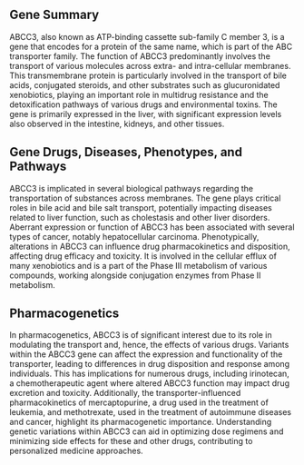 ## Gene Summary
ABCC3, also known as ATP-binding cassette sub-family C member 3, is a gene that encodes for a protein of the same name, which is part of the ABC transporter family. The function of ABCC3 predominantly involves the transport of various molecules across extra- and intra-cellular membranes. This transmembrane protein is particularly involved in the transport of bile acids, conjugated steroids, and other substrates such as glucuronidated xenobiotics, playing an important role in multidrug resistance and the detoxification pathways of various drugs and environmental toxins. The gene is primarily expressed in the liver, with significant expression levels also observed in the intestine, kidneys, and other tissues.

## Gene Drugs, Diseases, Phenotypes, and Pathways
ABCC3 is implicated in several biological pathways regarding the transportation of substances across membranes. The gene plays critical roles in bile acid and bile salt transport, potentially impacting diseases related to liver function, such as cholestasis and other liver disorders. Aberrant expression or function of ABCC3 has been associated with several types of cancer, notably hepatocellular carcinoma. Phenotypically, alterations in ABCC3 can influence drug pharmacokinetics and disposition, affecting drug efficacy and toxicity. It is involved in the cellular efflux of many xenobiotics and is a part of the Phase III metabolism of various compounds, working alongside conjugation enzymes from Phase II metabolism.

## Pharmacogenetics
In pharmacogenetics, ABCC3 is of significant interest due to its role in modulating the transport and, hence, the effects of various drugs. Variants within the ABCC3 gene can affect the expression and functionality of the transporter, leading to differences in drug disposition and response among individuals. This has implications for numerous drugs, including irinotecan, a chemotherapeutic agent where altered ABCC3 function may impact drug excretion and toxicity. Additionally, the transporter-influenced pharmacokinetics of mercaptopurine, a drug used in the treatment of leukemia, and methotrexate, used in the treatment of autoimmune diseases and cancer, highlight its pharmacogenetic importance. Understanding genetic variations within ABCC3 can aid in optimizing dose regimens and minimizing side effects for these and other drugs, contributing to personalized medicine approaches.